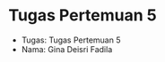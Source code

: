 # Tugas Pertemuan 5
<ul>
  <li>Tugas: Tugas Pertemuan 5</li>
  <li>Nama: Gina Deisri Fadila</li>
</ul>

